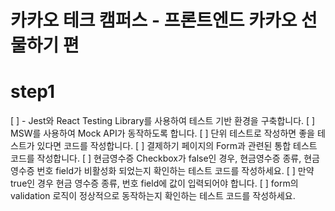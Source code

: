 # 카카오 테크 캠퍼스 - 프론트엔드 카카오 선물하기 편
# step1
[ ] - Jest와 React Testing Library를 사용하여 테스트 기반 환경을 구축합니다.
[ ] MSW를 사용하여 Mock API가 동작하도록 합니다.
[ ] 단위 테스트로 작성하면 좋을 테스트가 있다면 코드를 작성합니다.
[ ] 결제하기 페이지의 Form과 관련된 통합 테스트 코드를 작성합니다.
[ ] 현금영수증 Checkbox가 false인 경우, 현금영수증 종류, 현금영수증 번호 field가 비활성화 되었는지 확인하는 테스트 코드를 작성하세요.
[ ] 만약 true인 경우 현금 영수증 종류, 번호 field에 값이 입력되어야 합니다.
[ ] form의 validation 로직이 정상적으로 동작하는지 확인하는 테스트 코드를 작성하세요.
